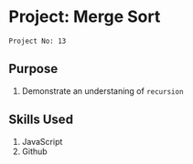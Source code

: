 # Project: Merge Sort

`Project No: 13`

## Purpose

1. Demonstrate an understaning of `recursion` 

## Skills Used 

1. JavaScript
2. Github
